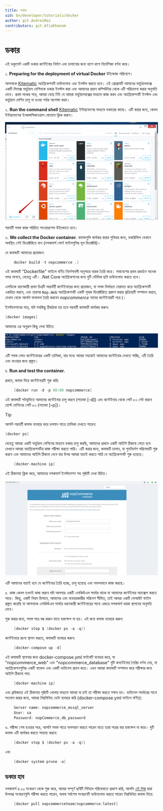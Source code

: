 ```yaml
---
title: ডকার
uid: bn/developer/tutorials/docker 
author: git.AndreiMaz
contributors: git.AfiaKhanom
---
```


# ডকার

এই ডকুমেন্ট একটি ডকার কন্টেইনার নির্মাণ এবং চালানোর জন্য ধাপে ধাপে নির্দেশিকা বর্ণনা করে।

১. **Preparing for the deployment of virtual Docker** উইন্ডোজ পরিবেশে।

আপনাকে [Kitematic](https://kitematic.com/) অ্যাপ্লিকেশনটি ডাউনলোড এবং ইনস্টল করতে হবে। এই প্রোগ্রামটি আমাদের ভার্চুয়ালবক্সে একটি লিনাক্স ভার্চুয়াল মেশিনকে ডকার ইনস্টল করা এবং আমাদের প্রধান কম্পিউটার থেকে এটি পরিচালনা করার অনুমতি দেবে। প্রথম লঞ্চের পরে, আমরা বেছে নিই যে আমরা ভার্চুয়ালবক্সের মাধ্যমে কাজ করব এবং অ্যাপ্লিকেশনটি ইনস্টল এবং ভার্চুয়াল মেশিন চালু না হওয়া পর্যন্ত অপেক্ষা করব।

২. **Run the command shell** [Kitematic](https://kitematic.com/) ইন্টারফেসের মাধ্যমে ডকারের কাছে। এটি করার জন্য, কেবল ইন্টারফেসের ইনকন্সপিকাওয়াস বোতামে ক্লিক করুন।

   ![docker_1](_static/docker/docker_1.png)

পরবর্তী সমস্ত কাজ পরিচিত পাওয়ারশেল উইন্ডোতে হবে।

৩. **We collect the Docker container**. কমান্ডগুলি কার্যকর করার সুবিধার জন্য, ডকরিফিল যেখানে অবস্থিত সেই ডিরেক্টরিতে যান (নপকমার্স সোর্স ফাইলগুলির মূল ডিরেক্টরি)।

যে কমান্ডটি আমাদের প্রয়োজন:

```csharp
    docker build -t nopcommerce .]
```

এই কমান্ডটি "Dockerfile" ফাইলে বর্ণিত নির্দেশাবলী অনুসারে ধারক তৈরি করে। সমাবেশের প্রথম প্রবর্তনে অনেক সময় লাগবে, যেহেতু এটি। .Net Core অ্যাপ্লিকেশনের জন্য দুটি মৌলিক ছবি ডাউনলোড করতে হবে।

এসডিকে ধারণকারী প্রথম চিত্রটি অন্তর্বর্তী কন্টেইনারের জন্য প্রয়োজন, যা সমস্ত নির্ভরতা মেরামত করে অ্যাপ্লিকেশনটি একত্রিত করবে, এবং তারপর `Nop.Web` অ্যাপ্লিকেশনটি একটি পৃথক ডিরেক্টরিতে প্রকাশ করার প্রক্রিয়াটি সম্পাদন করবে, যেখান থেকে আপনি ফলাফল তৈরি করবেন *nopcommerce* নামের কন্টেইনারটি পরে )।

ইনস্টলেশনের পরে, যদি সবকিছু ঠিকঠাক হয় তবে পরবর্তী কমান্ডটি কার্যকর করুন:

```csharp
[docker images]
```

আমাদের এর অনুরূপ কিছু দেখা উচিত:

   ![docker_2](_static/docker/docker_2.png)

এটি সমস্ত লোড কন্টেইনারের একটি তালিকা, যার মধ্যে আমরা সহজেই আমাদের কন্টেইনার দেখতে পাচ্ছি, এটি তৈরি এবং যাওয়ার জন্য প্রস্তুত।

৪. **Run and test the container.**

প্রথমে, কমান্ড দিয়ে কন্টেইনারটি শুরু করি:

```csharp
    [docker run -d -p 80:80 nopcommerce]
```

এই কমান্ডটি পটভূমিতে আমাদের কন্টেইনার চালু করবে (পতাকা [-d]) এবং কন্টেইনার থেকে পোর্ট ৮০ সেট করবে হোস্ট মেশিনের পোর্ট ৮০ (পতাকা [–p])।

> [!TIP]
>
> আপনি পরবর্তী কমান্ড ব্যবহার করে চলমান পাত্রে তালিকা দেখতে পারেন:
>
>```csharp
> [docker ps]
> ```

যেহেতু আমরা একটি ভার্চুয়াল মেশিনের মাধ্যমে ডকার চালু করছি, আমাদের প্রথমে একটি আইপি ঠিকানা পেতে হবে যেখানে আমরা অ্যাপ্লিকেশনটির কাজ পরীক্ষা করতে পারি। এটি করার জন্য, কমান্ডটি চালান, যা পুননির্দেশ পরিষেবাটি শুরু করবে এবং আমাদের আইপি ঠিকানা দেবে যার উপর আমরা যাচাই করতে পারি যে অ্যাপ্লিকেশনটি শুরু হয়েছে।

```csharp
    [docker-machine ip]
```

এই ঠিকানায় ক্লিক করে, আমাদের নপকমার্স ইনস্টলেশন সহ পৃষ্ঠাটি দেখা উচিত।

   ![docker_3](_static/docker/docker_3.png)

এটি আমাদের যাচাই হবে যে কন্টেইনার তৈরি হচ্ছে, চালু হয়েছে এবং সফলভাবে কাজ করছে।

৫. কাজ কেবল তখনই কাজ করবে যদি আপনার একটি এসকিউএল সার্ভার থাকে যা আমাদের কন্টেইনার অ্যাক্সেস করতে পারে। কিন্তু, একটি নিয়ম হিসাবে, আমাদের এবং ব্যবহারকারীর পরিবেশ সীমিত, তাই আমরা একটি লেআউট ফাইল প্রস্তুত করেছি যা আপনাকে এসকিউএল সার্ভার ধারণকারী কন্টেইনারের সাথে একত্রে নপকমার্স ধারক স্থাপনের অনুমতি দেবে।

শুরু করার জন্য, সমস্ত পাত্র বন্ধ করুন যাতে হস্তক্ষেপ না হয়। এই জন্য কমান্ড ব্যবহার করুন:

```csharp
    [docker stop $ (docker ps -a -q)]
```

কন্টেইনারে রচনা স্থাপন করতে, কমান্ডটি ব্যবহার করুন:

```csharp
    [docker-compose up -d]
```

এই কমান্ডটি স্থাপনার জন্য docker-compose.yml ফাইলটি ব্যবহার করে, যা "nopcommerce_web" এবং "nopcommerce_database" দুটি কনটেইনার তৈরির বর্ণনা দেয়, যা অ্যাপ্লিকেশনগুলির একটি বান্ডেল এবং একটি ডাটাবেস প্রদান করে। এখন আমরা কমান্ডটি সম্পাদন করে পরীক্ষার জন্য আইপি ঠিকানা পাব:

```csharp
    [docker-machine ip]
```

এবং ব্রাউজারে এই ঠিকানায় পৃষ্ঠাটি খোলার মাধ্যমে আমরা যা চাই তা পরীক্ষা করতে সক্ষম হব। ডাটাবেস সার্ভারের সাথে সংযোগ করার জন্য, আমরা নিম্নলিখিত ডেটা ব্যবহার করি (docker-compose.yml ফাইলে বর্ণিত):

```csharp
    Server name: nopcommerce_mssql_server
    User: sa
    Password: nopCommerce_db_password
```

৬. পরীক্ষা শেষ হওয়ার পরে, আপনি সমস্ত পাত্রে অপসারণ করতে পারেন যাতে তারা পরের বার হস্তক্ষেপ না করে। দুটি কমান্ড এটি কার্যকর করতে সাহায্য করবে:

```csharp
    [docker stop $ (docker ps -a -q)]
```

এবং

```csharp
    [docker system prune -a]
```

## ডকার হাব

নপকমার্স ৪.২০ সংস্করণ থেকে শুরু করে, আমরা সম্পূর্ণ ছবিটি গিটহাব পরিষেবাতে প্রকাশ করি, আপনি [এই লিঙ্ক](https://hub.docker.com/r/nopcommerceteam/nopcommerce) দ্বারা উপলব্ধ সংস্করণগুলি পরীক্ষা করতে পারেন, অথবা সর্বশেষ সংস্করণটি ডাউনলোড করতে পারেন নিম্নলিখিত কমান্ড দিয়ে:

```csharp
    [docker pull nopcommerceteam/nopcommerce:latest]
```
